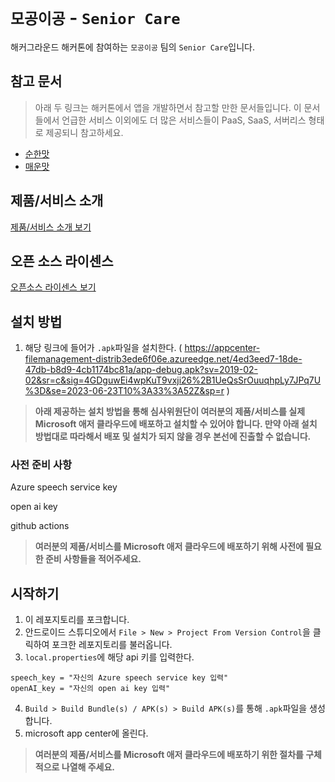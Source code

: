 # `모공이공` - `Senior Care`

해커그라운드 해커톤에 참여하는 `모공이공` 팀의 `Senior Care`입니다.

## 참고 문서

> 아래 두 링크는 해커톤에서 앱을 개발하면서 참고할 만한 문서들입니다. 이 문서들에서 언급한 서비스 이외에도 더 많은 서비스들이 PaaS, SaaS, 서버리스 형태로 제공되니 참고하세요.

- [순한맛](./REFERENCES_BASIC.md)
- [매운맛](./REFERENCES_ADVANCED.md)

## 제품/서비스 소개

<!-- 아래 링크는 지우지 마세요 -->
[제품/서비스 소개 보기](TOPIC.md)
<!-- 위 링크는 지우지 마세요 -->

## 오픈 소스 라이센스

<!-- 아래 링크는 지우지 마세요 -->
[오픈소스 라이센스 보기](./LICENSE)
<!-- 위 링크는 지우지 마세요 -->

## 설치 방법
1. 해당 링크에 들어가 `.apk`파일을 설치한다.
   ( https://appcenter-filemanagement-distrib3ede6f06e.azureedge.net/4ed3eed7-18de-47db-b8d9-4cb1174bc81a/app-debug.apk?sv=2019-02-02&sr=c&sig=4GDguwEi4wpKuT9vxji26%2B1UeQsSrOuuqhpLy7JPq7U%3D&se=2023-06-23T10%3A33%3A52Z&sp=r )
> **아래 제공하는 설치 방법을 통해 심사위원단이 여러분의 제품/서비스를 실제 Microsoft 애저 클라우드에 배포하고 설치할 수 있어야 합니다. 만약 아래 설치 방법대로 따라해서 배포 및 설치가 되지 않을 경우 본선에 진출할 수 없습니다.**

### 사전 준비 사항
Azure speech service key

open ai key

github actions

> **여러분의 제품/서비스를 Microsoft 애저 클라우드에 배포하기 위해 사전에 필요한 준비 사항들을 적어주세요.**

## 시작하기
1. 이 레포지토리를 포크합니다.
2. 안드로이드 스튜디오에서 `File > New > Project From Version Control`을 클릭하여 포크한 레포지토리를 불러옵니다.
3. `local.properties`에 해당 api 키를 입력한다.
```
speech_key = "자신의 Azure speech service key 입력"
openAI_key = "자신의 open ai key 입력"
```
4. `Build > Build Bundle(s) / APK(s) > Build APK(s)`를 통해 `.apk`파일을 생성합니다.
5. microsoft app center에 올린다.
> **여러분의 제품/서비스를 Microsoft 애저 클라우드에 배포하기 위한 절차를 구체적으로 나열해 주세요.**
